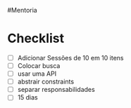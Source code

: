 #Mentoria


# Checklist




- [ ] Adicionar Sessões de 10 em 10 itens
- [ ] Colocar busca
- [ ] usar uma API
- [ ] abstrair constraints
- [ ] separar responsabilidades
- [ ] 15 dias
